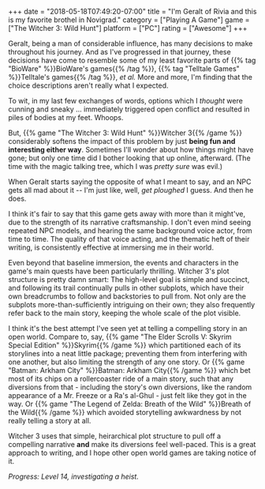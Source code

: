 +++
date = "2018-05-18T07:49:20-07:00"
title = "I'm Geralt of Rivia and this is my favorite brothel in Novigrad."
category = ["Playing A Game"]
game = ["The Witcher 3: Wild Hunt"]
platform = ["PC"]
rating = ["Awesome"]
+++

Geralt, being a man of considerable influence, has many decisions to make throughout his journey.  And as I've progressed in that journey, these decisions have come to resemble some of my least favorite parts of {{% tag "BioWare" %}}BioWare's games{{% /tag %}}, {{% tag "Telltale Games" %}}Telltale's games{{% /tag %}}, <i>et al.</i>  More and more, I'm finding that the choice descriptions aren't really what I expected.

To wit, in my last few exchanges of words, options which I <i>thought</i> were cunning and sneaky ... immediately triggered open conflict and resulted in piles of bodies at my feet.  Whoops.

But, {{% game "The Witcher 3: Wild Hunt" %}}Witcher 3{{% /game %}} considerably softens the impact of this problem by just <b>being fun and interesting either way</b>.  Sometimes I'll wonder about how things might have gone; but only one time did I bother looking that up online, afterward.  (The time with the magic talking tree, which I was <i>pretty sure</i> was evil.)

When Geralt starts saying the opposite of what I meant to say, and an NPC gets all mad about it -- I'm just like, well, <i>get ploughed</i> I guess.  And then he does.

I think it's fair to say that this game gets away with more than it might've, due to the strength of its narrative craftsmanship.  I don't even mind seeing repeated NPC models, and hearing the same background voice actor, from time to time.  The quality of that voice acting, and the thematic heft of their writing, is consistently effective at immersing me in their world.

Even beyond that baseline immersion, the events and characters in the game's main quests have been particularly thrilling.  Witcher 3's plot structure is pretty damn smart: The high-level goal is simple and succinct, and following its trail continually pulls in other subplots, which have their own breadcrumbs to follow and backstories to pull from.  Not only are the subplots more-than-sufficiently intriguing on their own; they also frequently refer back to the main story, keeping the whole scale of the plot visible.

I think it's the best attempt I've seen yet at telling a compelling story in an open world.  Compare to, say, {{% game "The Elder Scrolls V: Skyrim Special Edition" %}}Skyrim{{% /game %}} which partitioned each of its storylines into a neat little package; preventing them from interfering with one another, but also limiting the strength of any one story.  Or {{% game "Batman: Arkham City" %}}Batman: Arkham City{{% /game %}} which bet most of its chips on a rollercoaster ride of a main story, such that any diversions from that - including the story's own diversions, like the random appearance of a Mr. Freeze or a Ra's al-Ghul - just felt like they got in the way.  Or {{% game "The Legend of Zelda: Breath of the Wild" %}}Breath of the Wild{{% /game %}} which avoided storytelling awkwardness by not really telling a story at all.

Witcher 3 uses that simple, heirarchical plot structure to pull off a compelling narrative <b>and</b> make its diversions feel well-paced.  This is a great approach to writing, and I hope other open world games are taking notice of it.

<i>Progress: Level 14, investigating a heist.</i>
